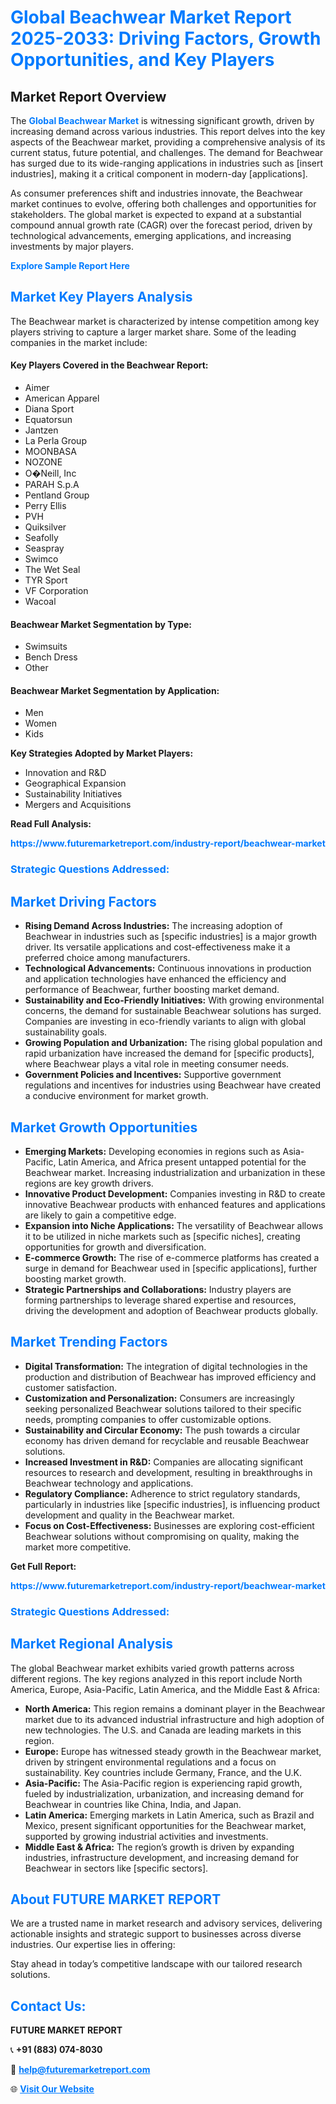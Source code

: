 <h1 style="color: #007BFF;">Global Beachwear Market Report 2025-2033: Driving Factors, Growth Opportunities, and Key Players</h1>

<section id="overview">
<h2>Market Report Overview</h2>
<p>The <a href="https://www.futuremarketreport.com/industry-report/beachwear-market" style="color: #007BFF; text-decoration: none;"><strong>Global Beachwear Market</strong></a> is witnessing significant growth, driven by increasing demand across various industries. This report delves into the key aspects of the Beachwear market, providing a comprehensive analysis of its current status, future potential, and challenges. The demand for Beachwear has surged due to its wide-ranging applications in industries such as [insert industries], making it a critical component in modern-day [applications].</p>
<p>As consumer preferences shift and industries innovate, the Beachwear market continues to evolve, offering both challenges and opportunities for stakeholders. The global market is expected to expand at a substantial compound annual growth rate (CAGR) over the forecast period, driven by technological advancements, emerging applications, and increasing investments by major players.</p>
</section>

<section id="overview">
<p><a href="https://www.futuremarketreport.com/request-sample/reportId=108769" style="color: #007BFF; text-decoration: none;"><strong>Explore Sample Report Here</strong></a></p>
</section>

<section id="key-players">
<h2 style="color: #007BFF;">Market Key Players Analysis</h2>
<p>The Beachwear market is characterized by intense competition among key players striving to capture a larger market share. Some of the leading companies in the market include:</p>
<h4>Key Players Covered in the Beachwear Report:</h4>
<ul><li>Aimer</li><li>American Apparel</li><li>Diana Sport</li><li>Equatorsun</li><li>Jantzen</li><li>La Perla Group</li><li>MOONBASA</li><li>NOZONE</li><li>O�Neill, Inc</li><li>PARAH S.p.A</li><li>Pentland Group</li><li>Perry Ellis</li><li>PVH</li><li>Quiksilver</li><li>Seafolly</li><li>Seaspray</li><li>Swimco</li><li>The Wet Seal</li><li>TYR Sport</li><li>VF Corporation</li><li>Wacoal</li></ul>
<h4>Beachwear Market Segmentation by Type:</h4>
<ul><li>Swimsuits</li><li>Bench Dress</li><li>Other</li></ul>

<h4>Beachwear Market Segmentation by Application:</h4>
<ul><li>Men</li><li>Women</li><li>Kids</li></ul>
<p><strong>Key Strategies Adopted by Market Players:</strong></p>
<ul>
<li>Innovation and R&D</li>
<li>Geographical Expansion</li>
<li>Sustainability Initiatives</li>
<li>Mergers and Acquisitions</li>
</ul>
</section>

<section>
<p><strong>Read Full Analysis: </strong></p><a href="https://www.futuremarketreport.com/industry-report/beachwear-market" style="color: #007BFF; text-decoration: none;"><strong>https://www.futuremarketreport.com/industry-report/beachwear-market</strong></a>
<h3 style="color: #007BFF;">Strategic Questions Addressed:</h3>
</section>

<section id="driving-factors">
<h2 style="color: #007BFF;">Market Driving Factors</h2>
<ul>
<li><strong>Rising Demand Across Industries:</strong> The increasing adoption of Beachwear in industries such as [specific industries] is a major growth driver. Its versatile applications and cost-effectiveness make it a preferred choice among manufacturers.</li>
<li><strong>Technological Advancements:</strong> Continuous innovations in production and application technologies have enhanced the efficiency and performance of Beachwear, further boosting market demand.</li>
<li><strong>Sustainability and Eco-Friendly Initiatives:</strong> With growing environmental concerns, the demand for sustainable Beachwear solutions has surged. Companies are investing in eco-friendly variants to align with global sustainability goals.</li>
<li><strong>Growing Population and Urbanization:</strong> The rising global population and rapid urbanization have increased the demand for [specific products], where Beachwear plays a vital role in meeting consumer needs.</li>
<li><strong>Government Policies and Incentives:</strong> Supportive government regulations and incentives for industries using Beachwear have created a conducive environment for market growth.</li>
</ul>
</section>

<section id="growth-opportunities">
<h2 style="color: #007BFF;">Market Growth Opportunities</h2>
<ul>
<li><strong>Emerging Markets:</strong> Developing economies in regions such as Asia-Pacific, Latin America, and Africa present untapped potential for the Beachwear market. Increasing industrialization and urbanization in these regions are key growth drivers.</li>
<li><strong>Innovative Product Development:</strong> Companies investing in R&D to create innovative Beachwear products with enhanced features and applications are likely to gain a competitive edge.</li>
<li><strong>Expansion into Niche Applications:</strong> The versatility of Beachwear allows it to be utilized in niche markets such as [specific niches], creating opportunities for growth and diversification.</li>
<li><strong>E-commerce Growth:</strong> The rise of e-commerce platforms has created a surge in demand for Beachwear used in [specific applications], further boosting market growth.</li>
<li><strong>Strategic Partnerships and Collaborations:</strong> Industry players are forming partnerships to leverage shared expertise and resources, driving the development and adoption of Beachwear products globally.</li>
</ul>
</section>

<section id="trending-factors">
<h2 style="color: #007BFF;">Market Trending Factors</h2>
<ul>
<li><strong>Digital Transformation:</strong> The integration of digital technologies in the production and distribution of Beachwear has improved efficiency and customer satisfaction.</li>
<li><strong>Customization and Personalization:</strong> Consumers are increasingly seeking personalized Beachwear solutions tailored to their specific needs, prompting companies to offer customizable options.</li>
<li><strong>Sustainability and Circular Economy:</strong> The push towards a circular economy has driven demand for recyclable and reusable Beachwear solutions.</li>
<li><strong>Increased Investment in R&D:</strong> Companies are allocating significant resources to research and development, resulting in breakthroughs in Beachwear technology and applications.</li>
<li><strong>Regulatory Compliance:</strong> Adherence to strict regulatory standards, particularly in industries like [specific industries], is influencing product development and quality in the Beachwear market.</li>
<li><strong>Focus on Cost-Effectiveness:</strong> Businesses are exploring cost-efficient Beachwear solutions without compromising on quality, making the market more competitive.</li>
</ul>
</section>

<section>
<p><strong>Get Full Report: </strong></p><a href="https://www.futuremarketreport.com/industry-report/beachwear-market" style="color: #007BFF; text-decoration: none;"><strong>https://www.futuremarketreport.com/industry-report/beachwear-market</strong></a>
<h3 style="color: #007BFF;">Strategic Questions Addressed:</h3>
</section>


<section id="regional-analysis">
<h2 style="color: #007BFF;">Market Regional Analysis</h2>
<p>The global Beachwear market exhibits varied growth patterns across different regions. The key regions analyzed in this report include North America, Europe, Asia-Pacific, Latin America, and the Middle East & Africa:</p>
<ul>
<li><strong>North America:</strong> This region remains a dominant player in the Beachwear market due to its advanced industrial infrastructure and high adoption of new technologies. The U.S. and Canada are leading markets in this region.</li>
<li><strong>Europe:</strong> Europe has witnessed steady growth in the Beachwear market, driven by stringent environmental regulations and a focus on sustainability. Key countries include Germany, France, and the U.K.</li>
<li><strong>Asia-Pacific:</strong> The Asia-Pacific region is experiencing rapid growth, fueled by industrialization, urbanization, and increasing demand for Beachwear in countries like China, India, and Japan.</li>
<li><strong>Latin America:</strong> Emerging markets in Latin America, such as Brazil and Mexico, present significant opportunities for the Beachwear market, supported by growing industrial activities and investments.</li>
<li><strong>Middle East & Africa:</strong> The region’s growth is driven by expanding industries, infrastructure development, and increasing demand for Beachwear in sectors like [specific sectors].</li>
</ul>
</section>

<footer>
<h2 style="color: #007BFF;">About FUTURE MARKET REPORT</h2>
<p>We are a trusted name in market research and advisory services, delivering actionable insights and strategic support to businesses across diverse industries. Our expertise lies in offering:</p>

<p>Stay ahead in today’s competitive landscape with our tailored research solutions.</p>

<h2 style="color: #007BFF;">Contact Us:</h2>
<p><strong>FUTURE MARKET REPORT</strong></p>
<p>📞 <strong>+91 (883) 074-8030</strong></p>
<p>📧 <strong><a href="mailto:help@futuremarketreport.com" style="color: #007BFF;">help@futuremarketreport.com</a></strong></p>
<p>🌐 <strong><a href="https://www.futuremarketreport.com/" style="color: #007BFF;">Visit Our Website</a></strong></p>
</footer>